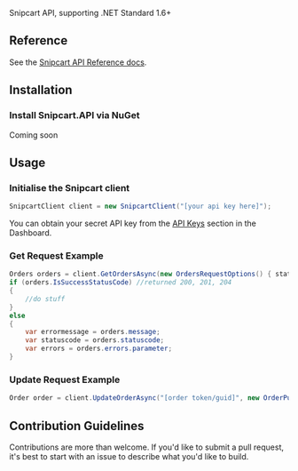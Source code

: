 Snipcart API, supporting .NET Standard 1.6+

## Reference

See the [Snipcart API Reference docs](https://docs.snipcart.com/).

## Installation

### Install Snipcart.API via NuGet

Coming soon

## Usage 

### Initialise the Snipcart client

```csharp
SnipcartClient client = new SnipcartClient("[your api key here]");
```

You can obtain your secret API key from the [API Keys](https://app.snipcart.com/dashboard/account/credentials) section in the Dashboard.

### Get Request Example

```csharp
Orders orders = client.GetOrdersAsync(new OrdersRequestOptions() { status = OrderStatus.Shipped }).Result;
if (orders.IsSuccessStatusCode) //returned 200, 201, 204
{
    //do stuff
}
else
{
    var errormessage = orders.message;
    var statuscode = orders.statuscode;
    var errors = orders.errors.parameter;
}
```

### Update Request Example

```csharp
Order order = client.UpdateOrderAsync("[order token/guid]", new OrderPutOptions() { trackingUrl = "http://test.com" }).Result;
```

## Contribution Guidelines

Contributions are more than welcome. If you'd like to submit a pull request, it's best to start with an issue to describe what you'd like to build.
